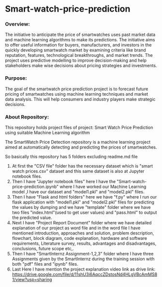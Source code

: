# Smart-watch-price-prediction
### Overview:
The initiative to anticipate the price of smartwatches uses past market data and machine learning algorithms to make its predictions. The initiative aims to offer useful information for buyers, manufacturers, and investors in the quickly developing smartwatch market by examining criteria like brand reputation, features, technological breakthroughs, and market trends. The project uses predictive modelling to improve decision-making and help stakeholders make wise decisions about pricing strategies and investments.

### Purpose:
The goal of the smartwatch price prediction project is to forecast future pricing of smartwatches using machine learning techniques and market data analysis. This will help consumers and industry players make strategic decisions.

### About Repository:
This repository holds project files of project: Smart Watch Price Prediction using suitable Machine Learning algorithm

The SmartWatch Price Detection repository is a machine learning project aimed at automatically detecting and predicting the prices of smartwatches.

So basically this repository has 5 folders excluding readme.md file

1. At first the "CSV file" folder has the necessary dataset which is "smart watch prices.csv" dataset and this same dataset is also at Jupyter notebook files.
2. Then I have "Jupyter notebook files" here I have the "Smart-watch-price-prediction.ipynb" where I have worked our Machine Learning model ,I have our dataset and "model1.pkl" and "model2.pkl" files.
3. Then I have "Flask and html folders" here we have "f.py" where I run our flask application with "model1.pkl" and "model2.pkl" files for predicting the values by dumping and we have "template" folder where we have two files "index.html"(used to get user values) and "pass.html" to output the predicted value.
4. Next I have "Project Report Document" folder where we have detailed explanation of our project as word file and in the word file I have mentioned introduction, approaches and solution, problem description, flowchart, block diagram, code explanation, hardware and software requirements, Literature survey, results, advantages and disadvantages, conclusions, future scope etc,.
5. Then I have "SmartInternz Assignment-1,2,3" folder where I have three Assignments given by the SmartInternz during the training session with both "pdf" files and "ipynb" files.
6. Last Here I have mention the project explanation video link as drive link: https://drive.google.com/file/d/11shU3i6AqccZDstosNd4HLgVBcAmMS81/view?usp=sharing

